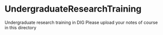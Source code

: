 # UndergraduateResearchTraining
Undergraduate research training in DIG
Please upload your notes of course in this directory
